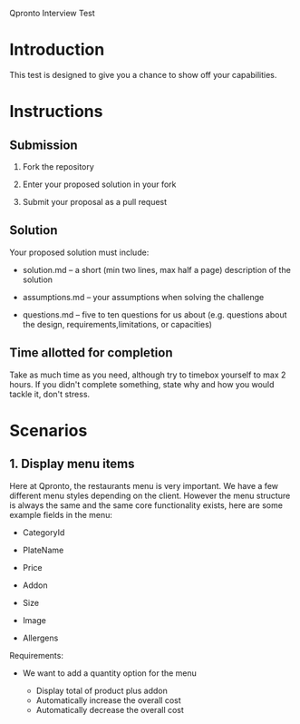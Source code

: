 Qpronto Interview Test

# Introduction

This test is designed to give you a chance to show off your capabilities.

# Instructions

## Submission

1. Fork the repository

2. Enter your proposed solution in your fork

3. Submit your proposal as a pull request

## Solution

Your proposed solution must include:

* solution.md – a short (min two lines, max half a page) description of the solution

* assumptions.md – your assumptions when solving the challenge

* questions.md – five to ten questions for us about (e.g. questions about the design, requirements,limitations, or capacities)


## Time allotted for completion

Take as much time as you need, although try to timebox yourself to max 2 hours. If you didn't complete something, state why and how you would tackle it, don't stress.

# Scenarios

## 1. Display menu items

Here at Qpronto, the restaurants menu is very important. We have a few different menu styles depending on the client. However the menu structure is always the same and the same core functionality exists, here are some example fields in the menu:

* CategoryId

* PlateName

* Price

* Addon

* Size

* Image

* Allergens

Requirements:

* We want to add a quantity option for the menu

  * Display total of product plus addon
  * Automatically increase the overall cost
  * Automatically decrease the overall cost

